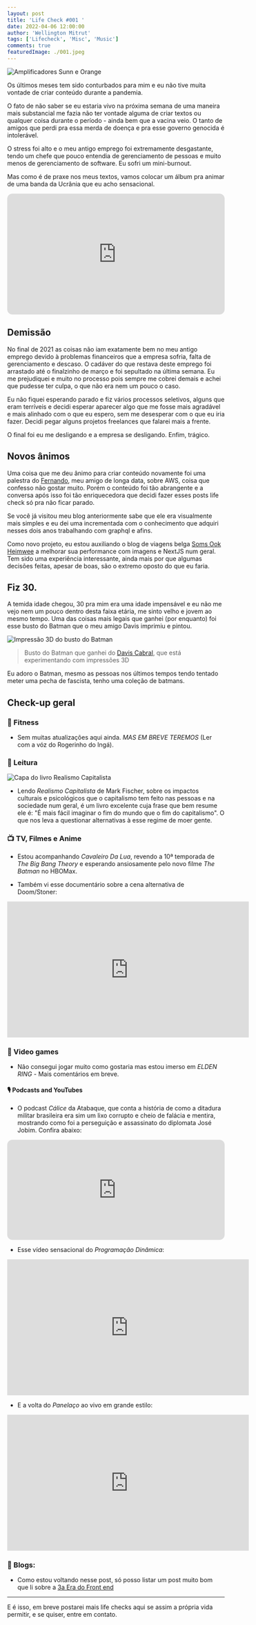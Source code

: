 ```yaml
---
layout: post
title: 'Life Check #001 '
date: 2022-04-06 12:00:00
author: 'Wellington Mitrut'
tags: ['Lifecheck', 'Misc', 'Music']
comments: true
featuredImage: ./001.jpeg
---
```


![Amplificadores Sunn e Orange](./001.jpeg)

Os últimos meses tem sido conturbados para mim e eu não tive muita vontade de criar conteúdo durante a pandemia.

O fato de não saber se eu estaria vivo na próxima semana de uma maneira mais substancial me fazia não ter vontade alguma de criar textos
ou qualquer coisa durante o período - ainda bem que a vacina veio. O tanto de amigos que perdi pra essa merda de doença e pra esse governo genocida é intolerável.

O stress foi alto e o meu antigo emprego foi extremamente desgastante, tendo um chefe que pouco entendia de gerenciamento
de pessoas e muito menos de gerenciamento de software. Eu sofri um mini-burnout.

Mas como é de praxe nos meus textos, vamos colocar um álbum pra animar de uma banda da Ucrânia que eu acho sensacional.

<iframe style="border-radius:12px" src="https://open.spotify.com/embed/album/322xABbHvGS46f44yW6wfF?utm_source=generator" width="100%" height="280" frameBorder="0" allowfullscreen="" allow="autoplay; clipboard-write; encrypted-media; fullscreen; picture-in-picture"></iframe>

## Demissão

No final de 2021 as coisas não iam exatamente bem no meu antigo emprego devido à problemas financeiros que a empresa sofria, falta de gerenciamento e descaso.
O cadáver do que restava deste emprego foi arrastado até o finalzinho de março e foi sepultado na última semana. Eu me prejudiquei e muito no processo
pois sempre me cobrei demais e achei que pudesse ter culpa, o que não era nem um pouco o caso.

Eu não fiquei esperando parado e fiz vários processos seletivos, alguns que eram terríveis e decidi esperar aparecer algo que me fosse mais agradável e mais
alinhado com o que eu espero, sem me desesperar com o que eu iria fazer. Decidi pegar alguns projetos freelances que falarei mais a frente.

O final foi eu me desligando e a empresa se desligando. Enfim, trágico.

## Novos ânimos

Uma coisa que me deu ânimo para criar conteúdo novamente foi uma palestra do [Fernando](https://twitter.com/fmsedrez), meu amigo de longa data,
sobre AWS, coisa que confesso não gostar muito.
Porém o conteúdo foi tão abrangente e a conversa após isso foi tão enriquecedora que decidi fazer esses posts life check só pra não ficar parado.

Se você já visitou meu blog anteriormente sabe que ele era visualmente mais simples e eu dei uma incrementada com o
conhecimento que adquiri nesses dois anos trabalhando com graphql e afins.

Como novo projeto, eu estou auxiliando o blog de viagens belga [Soms Ook Heimwee](https://somsookheimwee.be/) a melhorar sua performance com imagens e NextJS num geral. Tem sido uma
experiência interessante, ainda mais por que algumas decisões feitas, apesar de boas, são o extremo oposto do que eu faria.

## Fiz 30.

A temida idade chegou, 30 pra mim era uma idade impensável e eu não me vejo nem um pouco dentro desta faixa etária, me sinto velho e
jovem ao mesmo tempo. Uma das coisas mais legais
que ganhei (por enquanto) foi esse busto do Batman que o meu amigo Davis imprimiu e pintou.

![Impressão 3D do busto do Batman](./batman.jpeg)

> Busto do Batman que ganhei do [Davis Cabral](https://twitter.com/daviscabral), que está experimentando com impressões 3D

Eu adoro o Batman, mesmo as pessoas nos últimos tempos tendo tentado meter uma pecha de fascista, tenho uma coleção de batmans.

## Check-up geral

### 💪 Fitness

- Sem muitas atualizações aqui ainda. _MAS EM BREVE TEREMOS_ (Ler com a vóz do Rogerinho do Ingá).

### 📖 Leitura

![Capa do livro Realismo Capitalista](./realismo.jpeg)

- Lendo _Realismo Capitalista_ de Mark Fischer, sobre os impactos culturais e psicológicos que o capitalismo tem feito nas pessoas e na sociedade num geral, é um livro excelente
  cuja frase que bem resume ele é: "É mais fácil imaginar o fim do mundo que o fim do capitalismo". O que nos leva a questionar alternativas à esse regime de moer gente.

### 📺 TV, Filmes e Anime

- Estou acompanhando _Cavaleiro Da Lua_, revendo a 10ª temporada de _The Big Bang Theory_ e esperando ansiosamente pelo novo filme _The Batman_ no HBOMax.

- Também vi esse documentário sobre a cena alternativa de Doom/Stoner:

<iframe width="560" height="315" src="https://www.youtube.com/embed/g7VQATcHXtk" title="YouTube video player" frameborder="0" allow="accelerometer; autoplay; clipboard-write; encrypted-media; gyroscope; picture-in-picture" allowfullscreen></iframe>

### 👾 Video games

- Não consegui jogar muito como gostaria mas estou imerso em _ELDEN RING_ - Mais comentários em breve.

#### 🎙 Podcasts and YouTubes

- O podcast _Cálice_ da Atabaque, que conta a história de como a ditadura militar brasileira era sim um lixo corrupto e cheio de falácia e mentira, mostrando como foi
  a perseguição e assassinato do diplomata José Jobim. Confira abaixo:

<iframe style="border-radius:12px" src="https://open.spotify.com/embed/show/5rnzoHNWT0a1fdWIw6vCDY?utm_source=generator" width="100%" height="232" frameBorder="0" allowfullscreen="" allow="autoplay; clipboard-write; encrypted-media; fullscreen; picture-in-picture"></iframe>

- Esse vídeo sensacional do _Programação Dinâmica_:

<iframe width="560" height="315" src="https://www.youtube.com/embed/bMLbf10uC0Y" title="YouTube video player" frameborder="0" allow="accelerometer; autoplay; clipboard-write; encrypted-media; gyroscope; picture-in-picture" allowfullscreen></iframe>

- E a volta do _Panelaço_ ao vivo em grande estilo:

<iframe width="560" height="315" src="https://www.youtube.com/embed/HxdlMwNt0iI" title="YouTube video player" frameborder="0" allow="accelerometer; autoplay; clipboard-write; encrypted-media; gyroscope; picture-in-picture" allowfullscreen></iframe>

### 📝 Blogs:

- Como estou voltando nesse post, só posso listar um post muito bom que li sobre a [3a Era do Front end](https://www.swyx.io/js-third-age/)

----

E é isso, em breve postarei mais life checks aqui se assim a própria vida permitir, e se quiser, entre em contato.